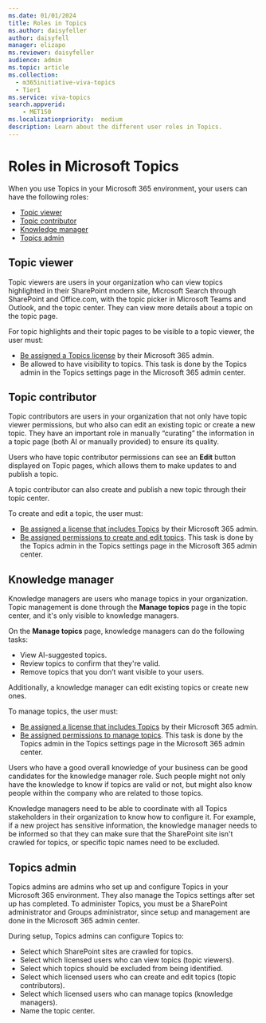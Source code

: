 ```yaml
---
ms.date: 01/01/2024
title: Roles in Topics
ms.author: daisyfeller
author: daisyfell
manager: elizapo
ms.reviewer: daisyfeller
audience: admin
ms.topic: article
ms.collection:
  - m365initiative-viva-topics
  - Tier1
ms.service: viva-topics 
search.appverid:
    - MET150  
ms.localizationpriority:  medium
description: Learn about the different user roles in Topics.
---
```


# Roles in Microsoft Topics

When you use Topics in your Microsoft 365 environment, your users can have the following roles:

- [Topic viewer](#topic-viewer)
- [Topic contributor](#topic-contributor)
- [Knowledge manager](#knowledge-manager)
- [Topics admin](#topics-admin)

## Topic viewer

Topic viewers are users in your organization who can view topics highlighted in their SharePoint modern site, Microsoft Search through SharePoint and Office.com, with the topic picker in Microsoft Teams and Outlook, and the topic center. They can view more details about a topic on the topic page.

For topic highlights and their topic pages to be visible to a topic viewer, the user must:

- [Be assigned a Topics license](./set-up-topic-experiences.md#assign-licenses) by their Microsoft 365 admin.
- Be allowed to have visibility to topics. This task is done by the Topics admin in the Topics settings page in the Microsoft 365 admin center.

## Topic contributor

Topic contributors are users in your organization that not only have topic viewer permissions, but who also can edit an existing topic or create a new topic. They have an important role in manually “curating” the information in a topic page (both AI or manually provided) to ensure its quality.

Users who have topic contributor permissions can see an **Edit** button displayed on Topic pages, which allows them to make updates to and publish a topic.

A topic contributor can also create and publish a new topic through their topic center.

To create and edit a topic, the user must:

- [Be assigned a license that includes Topics](./set-up-topic-experiences.md#assign-licenses) by their Microsoft 365 admin.
- [Be assigned permissions to create and edit topics](./topic-experiences-user-permissions.md). This task is done by the Topics admin in the Topics settings page in the Microsoft 365 admin center.

## Knowledge manager

Knowledge managers are users who manage topics in your organization.  Topic management is done through the **Manage topics** page in the topic center, and it's only visible to knowledge managers.

On the **Manage topics** page, knowledge managers can do the following tasks:

- View AI-suggested topics.
- Review topics to confirm that they're valid.
- Remove topics that you don’t want visible to your users.

Additionally, a knowledge manager can edit existing topics or create new ones.

To manage topics, the user must:

- [Be assigned a license that includes Topics](./set-up-topic-experiences.md#assign-licenses) by their Microsoft 365 admin.
- [Be assigned permissions to manage topics](./topic-experiences-user-permissions.md). This task is done by the Topics admin in the Topics settings page in the Microsoft 365 admin center.

Users who have a good overall knowledge of your business can be good candidates for the knowledge manager role. Such people might not only have the knowledge to know if topics are valid or not, but might also know people within the company who are related to those topics.

Knowledge managers need to be able to coordinate with all Topics stakeholders in their organization to know how to configure it. For example, if a new project has sensitive information, the knowledge manager needs to be informed so that they can make sure that the SharePoint site isn't crawled for topics, or specific topic names need to be excluded.

## Topics admin

Topics admins are admins who set up and configure Topics in your Microsoft 365 environment. They also manage the Topics settings after set up has completed. To administer Topics, you must be a SharePoint administrator and Groups administrator, since setup and management are done in the Microsoft 365 admin center.

During setup, Topics admins can configure Topics to:

- Select which SharePoint sites are crawled for topics.
- Select which licensed users who can view topics (topic viewers).
- Select which topics should be excluded from being identified.
- Select which licensed users who can create and edit topics (topic contributors).
- Select which licensed users who can manage topics (knowledge managers).
- Name the topic center.
